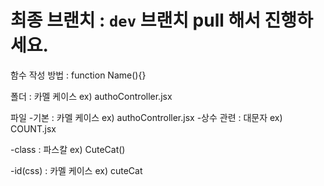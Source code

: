 # 최종 브랜치 : `dev` 브랜치 pull 해서 진행하세요.

함수 작성 방법 : function Name(){}

폴더 : 카멜 케이스 ex) authoController.jsx

파일 -기본 : 카멜 케이스 ex) authoController.jsx -상수 관련 : 대문자 ex) COUNT.jsx

-class : 파스칼 ex) CuteCat()

-id(css) : 카멜 케이스 ex) cuteCat
